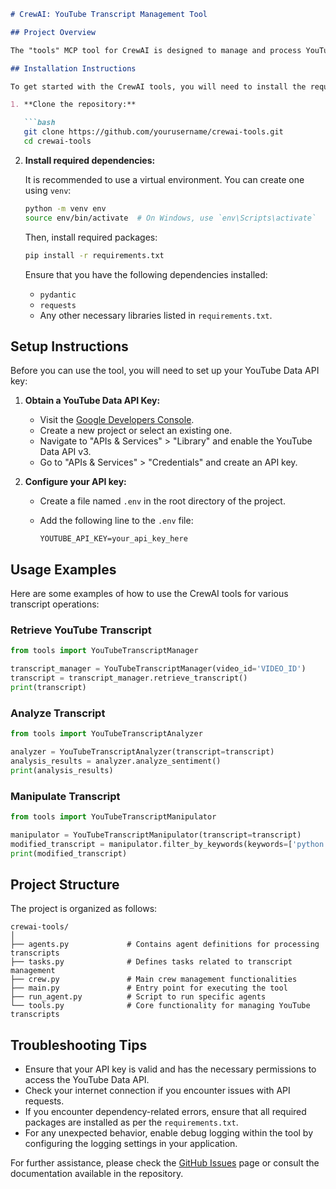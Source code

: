 ```markdown
# CrewAI: YouTube Transcript Management Tool

## Project Overview

The "tools" MCP tool for CrewAI is designed to manage and process YouTube transcript operations. This tool provides a robust framework for developers to retrieve, analyze, and manipulate YouTube video transcripts. With enhanced logging capabilities and the use of the `pydantic` library for structured input parameters, it enables seamless integration of transcript handling into applications.

## Installation Instructions

To get started with the CrewAI tools, you will need to install the required dependencies. The following steps will guide you through the installation process:

1. **Clone the repository:**

   ```bash
   git clone https://github.com/yourusername/crewai-tools.git
   cd crewai-tools
   ```

2. **Install required dependencies:**

   It is recommended to use a virtual environment. You can create one using `venv`:

   ```bash
   python -m venv env
   source env/bin/activate  # On Windows, use `env\Scripts\activate`
   ```

   Then, install required packages:

   ```bash
   pip install -r requirements.txt
   ```

   Ensure that you have the following dependencies installed:
   - `pydantic`
   - `requests`
   - Any other necessary libraries listed in `requirements.txt`.

## Setup Instructions

Before you can use the tool, you will need to set up your YouTube Data API key:

1. **Obtain a YouTube Data API Key:**
   - Visit the [Google Developers Console](https://console.developers.google.com/).
   - Create a new project or select an existing one.
   - Navigate to "APIs & Services" > "Library" and enable the YouTube Data API v3.
   - Go to "APIs & Services" > "Credentials" and create an API key.

2. **Configure your API key:**
   - Create a file named `.env` in the root directory of the project.
   - Add the following line to the `.env` file:

     ```
     YOUTUBE_API_KEY=your_api_key_here
     ```

## Usage Examples

Here are some examples of how to use the CrewAI tools for various transcript operations:

### Retrieve YouTube Transcript

```python
from tools import YouTubeTranscriptManager

transcript_manager = YouTubeTranscriptManager(video_id='VIDEO_ID')
transcript = transcript_manager.retrieve_transcript()
print(transcript)
```

### Analyze Transcript

```python
from tools import YouTubeTranscriptAnalyzer

analyzer = YouTubeTranscriptAnalyzer(transcript=transcript)
analysis_results = analyzer.analyze_sentiment()
print(analysis_results)
```

### Manipulate Transcript

```python
from tools import YouTubeTranscriptManipulator

manipulator = YouTubeTranscriptManipulator(transcript=transcript)
modified_transcript = manipulator.filter_by_keywords(keywords=['python', 'AI'])
print(modified_transcript)
```

## Project Structure

The project is organized as follows:

```
crewai-tools/
│
├── agents.py             # Contains agent definitions for processing transcripts
├── tasks.py              # Defines tasks related to transcript management
├── crew.py               # Main crew management functionalities
├── main.py               # Entry point for executing the tool
├── run_agent.py          # Script to run specific agents
└── tools.py              # Core functionality for managing YouTube transcripts
```

## Troubleshooting Tips

- Ensure that your API key is valid and has the necessary permissions to access the YouTube Data API.
- Check your internet connection if you encounter issues with API requests.
- If you encounter dependency-related errors, ensure that all required packages are installed as per the `requirements.txt`.
- For any unexpected behavior, enable debug logging within the tool by configuring the logging settings in your application.

For further assistance, please check the [GitHub Issues](https://github.com/yourusername/crewai-tools/issues) page or consult the documentation available in the repository.
```
